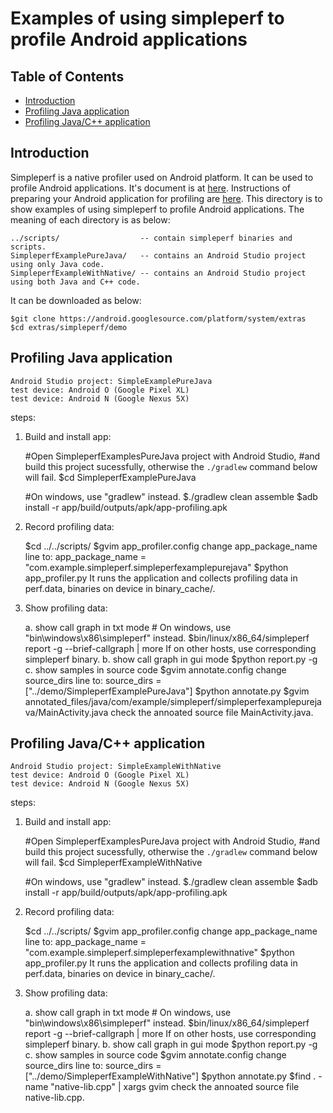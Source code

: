 # Examples of using simpleperf to profile Android applications

## Table of Contents

- [Introduction](#introduction)
- [Profiling Java application](#profiling-java-application)
- [Profiling Java/C++ application](#profiling-javac-application)

## Introduction

Simpleperf is a native profiler used on Android platform. It can be used to profile Android
applications. It's document is at [here](https://android.googlesource.com/platform/system/extras/+/master/simpleperf/README.md).
Instructions of preparing your Android application for profiling are [here](https://android.googlesource.com/platform/system/extras/+/master/simpleperf/README.md#Android-application-profiling).
This directory is to show examples of using simpleperf to profile Android applications. The
meaning of each directory is as below:

    ../scripts/                  -- contain simpleperf binaries and scripts.
    SimpleperfExamplePureJava/   -- contains an Android Studio project using only Java code.
    SimpleperfExampleWithNative/ -- contains an Android Studio project using both Java and C++ code.

It can be downloaded as below:

    $git clone https://android.googlesource.com/platform/system/extras
    $cd extras/simpleperf/demo

## Profiling Java application

    Android Studio project: SimpleExamplePureJava
    test device: Android O (Google Pixel XL)
    test device: Android N (Google Nexus 5X)

steps:
1. Build and install app:

    #Open SimpleperfExamplesPureJava project with Android Studio,
    #and build this project sucessfully, otherwise the `./gradlew` command below will fail.
    $cd SimpleperfExamplePureJava

    #On windows, use "gradlew" instead.
    $./gradlew clean assemble
    $adb install -r app/build/outputs/apk/app-profiling.apk

2. Record profiling data:

    $cd ../../scripts/
    $gvim app_profiler.config
      change app_package_name line to: app_package_name = "com.example.simpleperf.simpleperfexamplepurejava"
    $python app_profiler.py
      It runs the application and collects profiling data in perf.data, binaries on device in binary_cache/.

3. Show profiling data:

    a. show call graph in txt mode
        # On windows, use "bin\windows\x86\simpleperf" instead.
        $bin/linux/x86_64/simpleperf report -g --brief-callgraph | more
          If on other hosts, use corresponding simpleperf binary.
    b. show call graph in gui mode
        $python report.py -g
    c. show samples in source code
        $gvim annotate.config
          change source_dirs line to: source_dirs = ["../demo/SimpleperfExamplePureJava"]
        $python annotate.py
        $gvim annotated_files/java/com/example/simpleperf/simpleperfexamplepurejava/MainActivity.java
          check the annoated source file MainActivity.java.

## Profiling Java/C++ application

    Android Studio project: SimpleExampleWithNative
    test device: Android O (Google Pixel XL)
    test device: Android N (Google Nexus 5X)

steps:
1. Build and install app:

    #Open SimpleperfExamplesPureJava project with Android Studio,
    #and build this project sucessfully, otherwise the `./gradlew` command below will fail.
    $cd SimpleperfExampleWithNative

    #On windows, use "gradlew" instead.
    $./gradlew clean assemble
    $adb install -r app/build/outputs/apk/app-profiling.apk

2. Record profiling data:

    $cd ../../scripts/
    $gvim app_profiler.config
      change app_package_name line to: app_package_name = "com.example.simpleperf.simpleperfexamplewithnative"
    $python app_profiler.py
      It runs the application and collects profiling data in perf.data, binaries on device in binary_cache/.

3. Show profiling data:

    a. show call graph in txt mode
        # On windows, use "bin\windows\x86\simpleperf" instead.
        $bin/linux/x86_64/simpleperf report -g --brief-callgraph | more
          If on other hosts, use corresponding simpleperf binary.
    b. show call graph in gui mode
        $python report.py -g
    c. show samples in source code
        $gvim annotate.config
          change source_dirs line to: source_dirs = ["../demo/SimpleperfExampleWithNative"]
        $python annotate.py
        $find . -name "native-lib.cpp" | xargs gvim
          check the annoated source file native-lib.cpp.

